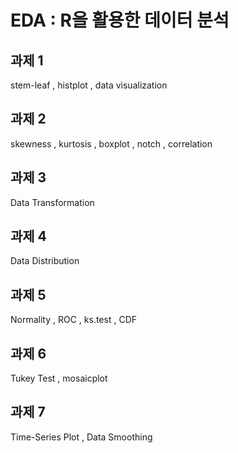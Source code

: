 # EDA : R을 활용한 데이터 분석

## 과제 1
stem-leaf , histplot , data visualization

## 과제 2
skewness , kurtosis , boxplot , notch , correlation

## 과제 3
Data Transformation

## 과제 4
Data Distribution

## 과제 5
Normality , ROC , ks.test , CDF

## 과제 6
Tukey Test , mosaicplot

## 과제 7
Time-Series Plot , Data Smoothing

